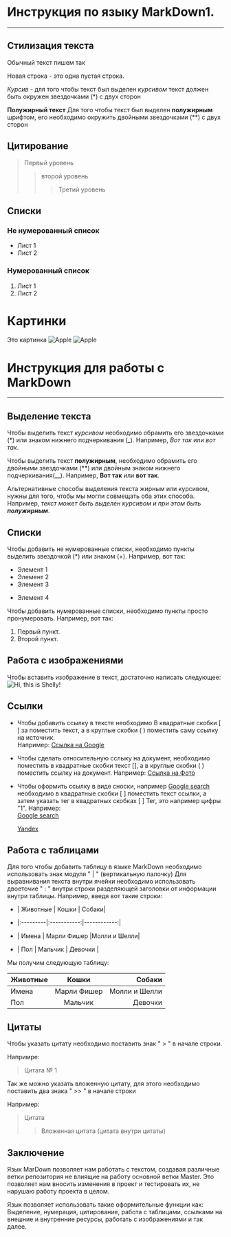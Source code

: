 # Инструкция по языку MarkDown1. 

****

## Стилизация текста
Обычный текст пишем так

Новая строка - это одна пустая строка.

*Курсив*  - для того чтобы текст был выделен *курсивом* текст должен быть окружен звездочками (*) с двух сторон


**Полужирный текст**
Для того чтобы текст был выделен **полужирным** шрифтом, его необходимо окружить двойными звездочками (**) с двух сторон


## Цитирование
> Первый уровень
>> второй уровень 
>>> Третий уровень


## Списки

### Не нумерованный список
* Лист 1 
* Лист 2

### Нумерованный список
1. Лист 1
2. Лист 2

# Картинки
Это картинка
![Apple](orange.jpg)
![Apple](apple.jpg)

# Инструкция для работы с MarkDown
****

## Выделение текста

Чтобы выделить текст *курсивом* необходимо обрамить его звездочками (*) или знаком нижнего подчеркивания (_). Например, *Вот так* или _вот так_.

Чтобы выделить текст **полужирным**, необходимо обрамить его двойными звездочками (**) или двойным знаком нижнего подчеркивания(__). Например, **Вот так** или __вот так__.

Альтернативные способы выделения текста жирным или курсивом, нужны для того, чтобы мы могли совмещать оба этих способа. Например, _текст может быть выделен курсивом и при этом быть **полужирным**_.

## Списки


Чтобы добавить не нумерованные списки, необходимо пункты выделить звездочкой (*) или знаком (+). Например, вот так: 
* Элемент 1
* Элемент 2
* Элемент 3
+ Элемент 4

Чтобы добавить нумерованные списки, необходимо пункты просто пронумеровать. Например, вот так: 
1. Первый пункт. 
2. Второй пункт. 



## Работа с изображениями

Чтобы вставить изображение в текст, достаточно написать следующее: 
![Hi, this is Shelly!](shely.jpg)



## Ссылки

* Чтобы добавить ссылку в тексте необходимо В квадратные скобки [ ] за поместить текст, а в круглые скобки ( ) поместить саму ссылку на источник.  
Например: [Ссылка на Google](https://www.google.ru/) 


* Чтобы сделать относительную сслыку на документ, необходимо поместить в квадратные скобки текст [], а в круглые скобки ( ) поместить ссылку на документ.
Например: 
[Ссылка на Фото](//shely.jpg)


* Чтобы оформить ссылку в виде сноски, например [Google search][1]  необходимо в квадратные скобки [ ] поместить текст ссылки, а затем указать тег в квадратных скобках [ ] Тег, это например цифры "1".  Например:  
 [Google search][1] 
 
  [Yandex][2]

[1]:https://www.google.ru/ "Google"
[2]:https://www.ya.ru/ "Yandex.ru"


## Работа с таблицами

Для того чтобы добавить таблицу в языке MarkDown необходимо использовать знак модуля " | " (вертикальную палочку) 
Для выравнивания текста внутри ячейки необходимо использовать двоеточие " : " внутри строки разделяющей заголовки от информации внутри таблицы.
Например, введя вот такие строки:

* | Животные | Кошки       |       Собаки|

* |:---------|:-----------:|------------:|

* |  Имена   | Марли Фишер |Молли и Шелли|

* | Пол      | Мальчик     | Девочки     |

Мы получим следующую таблицу: 

| Животные | Кошки       |       Собаки|
|:---------|:-----------:|------------:|
|  Имена   | Марли Фишер |Молли и Шелли|
| Пол      | Мальчик     | Девочки     |




## Цитаты 

Чтобы указать цитату необходимо поставить знак " > " в начале строки. 

Напримре: 
> Цитата № 1

Так же можно указать вложенную цитату, для этого необходимо поставить два знака " >> " в начале строки 

Например: 
> Цитата
>> Вложенная цитата (цитата внутри цитаты)


## Заключение

Язык MarDown позволяет нам работать с текстом, создавая различные ветки репозитория не влиящие на работу основной ветки Master. Это позволяет нам вносить изменения в проект и тестировать их, не нарушаю работу проекта в целом. 

Язык позволяет использовать такие оформительные функции как: Выделение, нумерация, цитирование, работа с таблицами, ссылками на внешние и внутренние ресурсы, работать с изображениями и так далее. 


